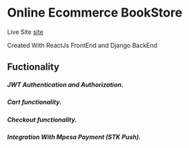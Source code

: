 # Online Ecommerce BookStore

Live Site [site](https://online-bookstore-henna.vercel.app/)

Created With ReactJs FrontEnd and Django BackEnd

## Fuctionality

##### JWT Authentication and Authorization.

##### Cart functionality.

##### Checkout functionality.

##### Integration With Mpesa Payment (STK Push).
